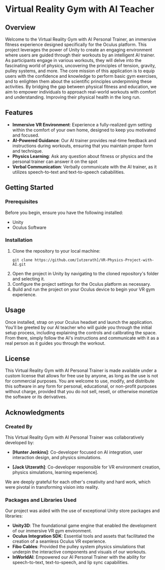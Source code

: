 # Virtual Reality Gym with AI Teacher

## Overview

Welcome to the Virtual Reality Gym with AI Personal Trainer, an immersive fitness experience designed specifically for the Oculus platform. This project leverages the power of Unity to create an engaging environment where users are guided through their workouts by an intelligent AI trainer. As participants engage in various workouts, they will delve into the fascinating world of physics, uncovering the principles of tension, gravity, pulley systems, and more. The core mission of this application is to equip users with the confidence and knowledge to perform basic gym exercises, and to enlighten them about the scientific principles underpinning these activities. By bridging the gap between physical fitness and education, we aim to empower individuals to approach real-world workouts with comfort and understanding. Improving their physical health in the long run.
## Features

- **Immersive VR Environment**: Experience a fully-realized gym setting within the comfort of your own home, designed to keep you motivated and focused.
- **AI-Powered Guidance**: Our AI trainer provides real-time feedback and instructions during workouts, ensuring that you maintain proper form and technique.
- **Physics Learning**: Ask any question about fitness or physics and the personal trainer can answer it on the spot
- **Verbal Communication**: Verbally communicate with the AI trainer, as it utilizes speech-to-text and text-to-speech cababilities.

## Getting Started

### Prerequisites

Before you begin, ensure you have the following installed:
- Unity 
- Oculus Software

### Installation

1. Clone the repository to your local machine:
   ```
   git clone https://github.com/[utzerath]/VR-Physics-Project-with-AI.git
   ```
2. Open the project in Unity by navigating to the cloned repository's folder and selecting it.
3. Configure the project settings for the Oculus platform as necessary.
4. Build and run the project on your Oculus device to begin your VR gym experience.

## Usage

Once installed, strap on your Oculus headset and launch the application. You'll be greeted by our AI teacher who will guide you through the initial setup process, including explaining the controls and calibrating the space. From there, simply follow the AI's instructions and communicate with it as a real person as it guides you through the workout. 

## License

This Virtual Reality Gym with AI Personal Trainer is made available under a custom license that allows for free use by anyone, as long as the use is not for commercial purposes. You are welcome to use, modify, and distribute this software in any form for personal, educational, or non-profit purposes without charge, provided that you do not sell, resell, or otherwise monetize the software or its derivatives.

## Acknowledgments

### Created By

This Virtual Reality Gym with AI Personal Trainer was collaboratively developed by:

- **[Hunter Jenkins]**: Co-developer focused on AI integration, user interaction design, and physics simulations.
  
- **[Jack Utzerath]**: Co-developer responsible for VR environment creation, physics simulations, learning experience].

We are deeply grateful for each other's creativity and hard work, which were pivotal in transforming vision into reality.

### Packages and Libraries Used

Our project was aided with the use of exceptional Unity store packages and libraries:

- **Unity3D**: The foundational game engine that enabled the development of our immersive VR gym environment.
- **Oculus Integration SDK**: Essential tools and assets that facilitated the creation of a seamless Oculus VR experience.
- **Fibo Cables**: Provided the pulley system physics simulations that underpin the interactive components and visuals of our workouts.
- **InWorldAI**: Empowered our AI Personal Trainer with the ability for speech-to-text, text-to-speech, and lip sync capabilities.
